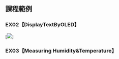 ## 課程範例
### EX02【DisplayTextByOLED】
[![](https://ppt.cc/fU6Cux)]

### EX03【Measuring Humidity&Temperature】
